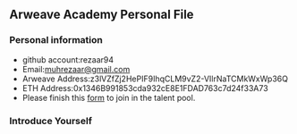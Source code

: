 ## Arweave Academy Personal File

### Personal information

- github account:rezaar94
- Email:muhrezaar@gmail.com
- Arweave Address:z3lVZfZj2HePIF9IhqCLM9vZ2-VIlrNaTCMkWxWp36Q
- ETH Address:0x1346B991853cda932cE8E1FDAD763c7d24f33A73
- Please finish this [form](https://docs.google.com/forms/d/e/1FAIpQLSfWA5fIIcBgmRppm3jNz5vmf9Mai_QMVil-2pO4r7YKn_Zhtw/viewform?usp=sf_link) to join in the talent pool.

### Introduce Yourself
